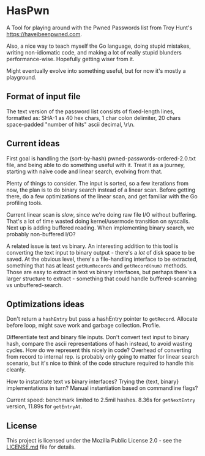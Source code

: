 # HasPwn

A Tool for playing around with the Pwned Passwords list from Troy Hunt's https://haveibeenpwned.com.

Also, a nice way to teach myself the Go language, doing stupid mistakes, writing non-idiomatic code, and
making a lot of really stupid blunders performance-wise. Hopefully getting wiser from it.

Might eventually evolve into something useful, but for now it's mostly a playground.

## Format of input file

The text version of the password list consists of fixed-length lines, formatted as:
SHA-1 as 40 hex chars, 1 char colon delimiter, 20 chars space-padded "number of hits" ascii decimal, \r\n.

## Current ideas

First goal is handling the (sort-by-hash) pwned-passwords-ordered-2.0.txt file, and being able to do something
useful with it. Treat it as a journey, starting with naïve code and linear search, evolving from that.

Plenty of things to consider. The input is sorted, so a few iterations from now, the plan is to do binary
search instead of a linear scan. Before getting there, do a few optimizations of the linear scan, and get
familiar with the Go profiling tools.

Current linear scan is *slow*, since we're doing raw file I/O without buffering. That's a lot of time wasted
doing kernel/usermode transition on syscalls. Next up is adding buffered reading. When implementing binary
search, we probably non-buffered I/O?

A related issue is text vs binary. An interesting addition to this tool is converting the text input to binary
output - there's a *lot* of disk space to be saved. At the obvious level, there's a file-handling interface to
be extracted, something that has at least `getNumRecords` and `getRecord(num)` methods. Those are easy to
extract in text vs binary interfaces, but perhaps there's a larger structure to extract - something that could
handle buffered-scanning vs unbuffered-search.

## Optimizations ideas

Don't return a `hashEntry` but pass a hashEntry pointer to `getRecord`. Allocate before loop, might save
work and garbage collection. Profile.

Differentiate text and binary file inputs. Don't convert text input to binary hash, compare the ascii
representations of hash instead, to avoid wasting cycles. How do we represent this nicely in code? 
Overhead of converting from record to internal rep. is probably only going to matter for linear search
scenario, but it's nice to think of the code structure required to handle this cleanly.

How to instantiate text vs binary interfaces? Trying the {text, binary} implementations in turn? Manual
instantiation based on commandline flags?

Current speed: benchmark limited to 2.5mil hashes. 8.36s for `getNextEntry` version, 11.89s for `getEntryAt`.

## License

This project is licensed under the Mozilla Public License 2.0 - see the [LICENSE.md](LICENSE.md) file for details.

